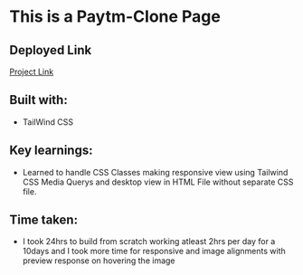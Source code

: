 # This is a Paytm-Clone Page


## Deployed Link

[Project Link](https://phani-sai-paytm-clone.netlify.app)

## Built with:

- TailWind CSS

## Key learnings:

- Learned to handle CSS Classes making responsive view using Tailwind CSS Media Querys and desktop view in HTML File without separate CSS file. 

## Time taken:

- I took 24hrs to build from scratch working atleast 2hrs per day for a 10days and I took more time for responsive and image alignments with preview response on hovering  the image
